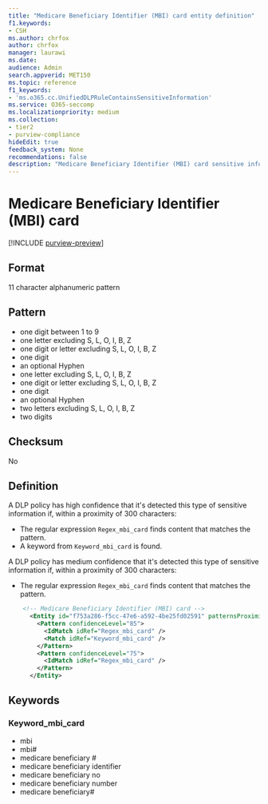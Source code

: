 ```yaml
---
title: "Medicare Beneficiary Identifier (MBI) card entity definition"
f1.keywords:
- CSH
ms.author: chrfox
author: chrfox
manager: laurawi
ms.date:
audience: Admin
search.appverid: MET150
ms.topic: reference
f1_keywords:
- 'ms.o365.cc.UnifiedDLPRuleContainsSensitiveInformation'
ms.service: O365-seccomp
ms.localizationpriority: medium
ms.collection:
- tier2
- purview-compliance
hideEdit: true
feedback_system: None
recommendations: false
description: "Medicare Beneficiary Identifier (MBI) card sensitive information type entity definition."
---
```


# Medicare Beneficiary Identifier (MBI) card

[!INCLUDE [purview-preview](../includes/purview-preview.md)]

## Format

11 character alphanumeric pattern

## Pattern

- one digit between 1 to 9
- one letter excluding  S, L, O, I, B, Z
- one digit or letter excluding S, L, O, I, B, Z
- one digit
- an optional Hyphen
- one letter excluding  S, L, O, I, B, Z
- one digit or letter excluding S, L, O, I, B, Z
- one digit
- an optional Hyphen
- two letters excluding  S, L, O, I, B, Z
- two digits

## Checksum

No

## Definition

A DLP policy has high confidence that it's detected this type of sensitive information if, within a proximity of 300 characters:

- The regular expression `Regex_mbi_card` finds content that matches the pattern.
- A keyword from `Keyword_mbi_card` is found.

A DLP policy has medium confidence that it's detected this type of sensitive information if, within a proximity of 300 characters:

- The regular expression `Regex_mbi_card` finds content that matches the pattern.

```xml
    <!-- Medicare Beneficiary Identifier (MBI) card -->
      <Entity id="f753a286-f5cc-47e6-a592-4be25fd02591" patternsProximity="300" recommendedConfidence="75" relaxProximity="true">
        <Pattern confidenceLevel="85">
          <IdMatch idRef="Regex_mbi_card" />
          <Match idRef="Keyword_mbi_card" />
        </Pattern>
        <Pattern confidenceLevel="75">
          <IdMatch idRef="Regex_mbi_card" />
        </Pattern>
      </Entity>
```

## Keywords

### Keyword_mbi_card

- mbi
- mbi#
- medicare beneficiary #
- medicare beneficiary identifier
- medicare beneficiary no
- medicare beneficiary number
- medicare beneficiary#
